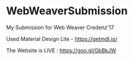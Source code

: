 # WebWeaverSubmission
My Submission for Web Weaver Credenz'17

Used Material Design Lite - https://getmdl.io/


The Website is LIVE : https://goo.gl/GbBkJW
